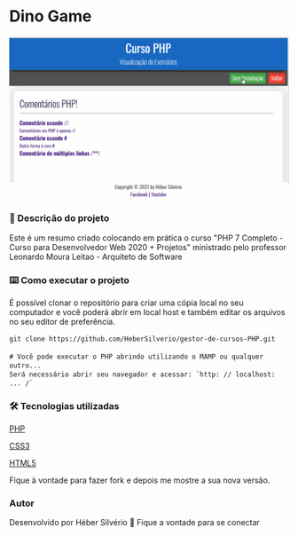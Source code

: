 # Dino Game

![Dino Game](https://raw.githubusercontent.com/HeberSilverio/gestor-de-cursos-PHP/main/img/image-project.gif)

### 🎫 Descrição do projeto

Este é um resumo criado colocando em prática o curso "PHP 7 Completo - Curso para Desenvolvedor Web 2020 + Projetos" ministrado pelo professor Leonardo Moura Leitao -
Arquiteto de Software



### ⌨️ Como executar o projeto
É possível clonar o repositório para criar uma cópia local no seu computador e você poderá abrir em local host e também editar os arquivos no seu editor de preferência.

``` Clonando o repositório
git clone https://github.com/HeberSilverio/gestor-de-cursos-PHP.git

# Você pode executar o PHP abrindo utilizando o MAMP ou qualquer outro...
Será necessário abrir seu navegador e acessar: `http: // localhost: ... /`
```

### 🛠️ Tecnologias utilizadas

[PHP](https://www.php.net/manual/pt_BR/index.php)

[CSS3](https://www.w3schools.com/css/)

[HTML5](https://developer.mozilla.org/pt-BR/docs/Web/HTML/HTML5)

Fique à vontade para fazer fork e depois me mostre a sua nova versão.<br />

### Autor

Desenvolvido por Héber Silvério 👋 Fique a vontade para se conectar





